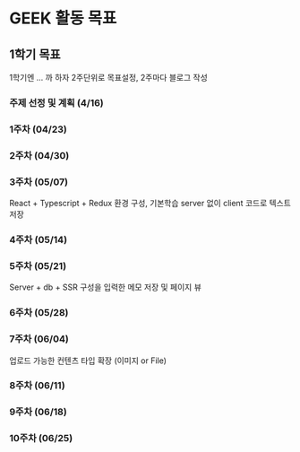GEEK 활동 목표
================

## 1학기 목표
1학기엔 ... 까 하자
2주단위로 목표설정, 2주마다 블로그 작성

### 주제 선정 및 계획 (4/16)

### 1주차 (04/23)

### 2주차 (04/30)

### 3주차 (05/07)
React + Typescript + Redux 환경 구성, 기본학습
server 없이 client 코드로 텍스트 저장

### 4주차 (05/14)

### 5주차 (05/21)
Server + db + SSR 구성을 입력한 메모 저장 및 페이지 뷰

### 6주차 (05/28)

### 7주차 (06/04)
업로드 가능한 컨텐츠 타입 확장 (이미지 or File)  

### 8주차 (06/11)

### 9주차 (06/18)

### 10주차 (06/25)
